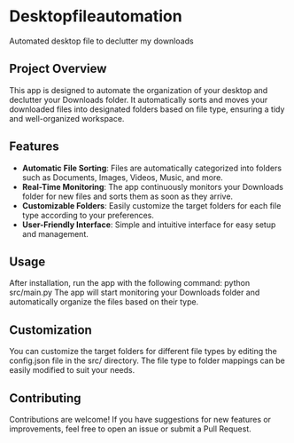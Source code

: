 # Desktopfileautomation
Automated desktop file to declutter my downloads

## Project Overview

This app is designed to automate the organization of your desktop and declutter your Downloads folder. It automatically sorts and moves your downloaded files into designated folders based on file type, ensuring a tidy and well-organized workspace.

## Features

- **Automatic File Sorting**: Files are automatically categorized into folders such as Documents, Images, Videos, Music, and more.
- **Real-Time Monitoring**: The app continuously monitors your Downloads folder for new files and sorts them as soon as they arrive.
- **Customizable Folders**: Easily customize the target folders for each file type according to your preferences.
- **User-Friendly Interface**: Simple and intuitive interface for easy setup and management.

## Usage
After installation, run the app with the following command:
python src/main.py
The app will start monitoring your Downloads folder and automatically organize the files based on their type.

## Customization
You can customize the target folders for different file types by editing the config.json file in the src/ directory. The file type to folder mappings can be easily modified to suit your needs.

## Contributing
Contributions are welcome! If you have suggestions for new features or improvements, feel free to open an issue or submit a Pull Request.



